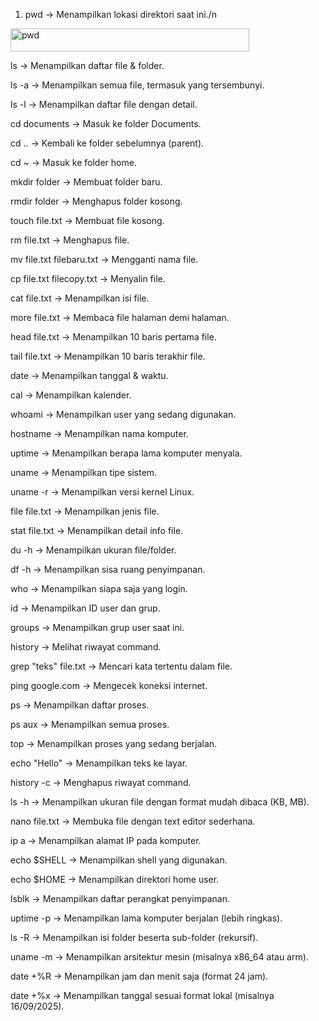 1. pwd → Menampilkan lokasi direktori saat ini./n
<img width="382" height="37" alt="pwd" src="https://github.com/user-attachments/assets/ec82feb6-2aa3-4b90-8a4f-61b8d22db4b7" />

ls → Menampilkan daftar file & folder.

ls -a → Menampilkan semua file, termasuk yang tersembunyi.

ls -l → Menampilkan daftar file dengan detail.

cd documents → Masuk ke folder Documents.

cd .. → Kembali ke folder sebelumnya (parent).

cd ~ → Masuk ke folder home.

mkdir folder → Membuat folder baru.

rmdir folder → Menghapus folder kosong.

touch file.txt → Membuat file kosong.

rm file.txt → Menghapus file.

mv file.txt filebaru.txt → Mengganti nama file.

cp file.txt filecopy.txt → Menyalin file.

cat file.txt → Menampilkan isi file.

more file.txt → Membaca file halaman demi halaman.

head file.txt → Menampilkan 10 baris pertama file.

tail file.txt → Menampilkan 10 baris terakhir file.

date → Menampilkan tanggal & waktu.

cal → Menampilkan kalender.

whoami → Menampilkan user yang sedang digunakan.

hostname → Menampilkan nama komputer.

uptime → Menampilkan berapa lama komputer menyala.

uname → Menampilkan tipe sistem.

uname -r → Menampilkan versi kernel Linux.

file file.txt → Menampilkan jenis file.

stat file.txt → Menampilkan detail info file.

du -h → Menampilkan ukuran file/folder.

df -h → Menampilkan sisa ruang penyimpanan.

who → Menampilkan siapa saja yang login.

id → Menampilkan ID user dan grup.

groups → Menampilkan grup user saat ini.

history → Melihat riwayat command.

grep "teks" file.txt → Mencari kata tertentu dalam file.

ping google.com → Mengecek koneksi internet.

ps → Menampilkan daftar proses.

ps aux → Menampilkan semua proses.

top → Menampilkan proses yang sedang berjalan.

echo "Hello" → Menampilkan teks ke layar.

history -c → Menghapus riwayat command.

ls -h → Menampilkan ukuran file dengan format mudah dibaca (KB, MB).

nano file.txt → Membuka file dengan text editor sederhana.

ip a → Menampilkan alamat IP pada komputer.

echo $SHELL → Menampilkan shell yang digunakan.

echo $HOME → Menampilkan direktori home user.

lsblk → Menampilkan daftar perangkat penyimpanan.

uptime -p → Menampilkan lama komputer berjalan (lebih ringkas).

ls -R → Menampilkan isi folder beserta sub-folder (rekursif).

uname -m → Menampilkan arsitektur mesin (misalnya x86_64 atau arm).

date +%R → Menampilkan jam dan menit saja (format 24 jam).

date +%x → Menampilkan tanggal sesuai format lokal (misalnya 16/09/2025).
